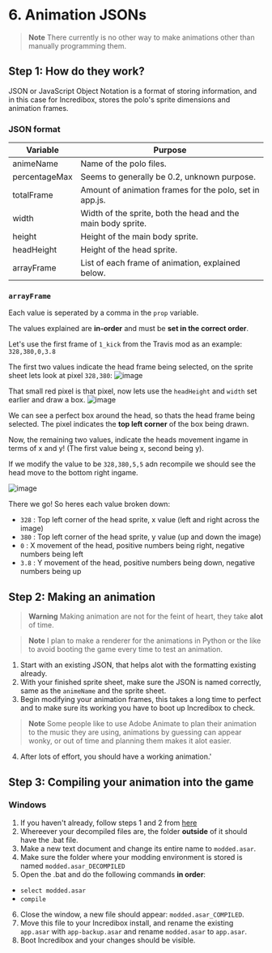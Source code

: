# 6. Animation JSONs
> **Note**
> There currently is no other way to make animations other than manually programming them.

## Step 1: How do they work?
JSON or JavaScript Object Notation is a format of storing information, and in this case for Incredibox, stores the polo's sprite dimensions and animation frames.

### JSON format
| Variable      | Purpose                                                      |
|---------------|--------------------------------------------------------------|
| animeName     | Name of the polo files.                                      |
| percentageMax | Seems to generally be 0.2, unknown purpose.                  |
| totalFrame    | Amount of animation frames for the polo, set in app.js.      |
| width         | Width of the sprite, both the head and the main body sprite. |
| height        | Height of the main body sprite.                              |
| headHeight    | Height of the head sprite.                                   |
| arrayFrame    | List of each frame of animation, explained below.            |

### `arrayFrame`
Each value is seperated by a comma in the `prop` variable.

The values explained are **in-order** and must be **set in the correct order**.

Let's use the first frame of `1_kick` from the Travis mod as an example: `328,380,0,3.8`

The first two values indicate the head frame being selected, on the sprite sheet lets look at pixel `328,380`:
![image](https://github.com/sealldeveloper/incredibox-modding-docs/assets/120470330/10442ce1-29df-489d-be51-8f630cfeeb6c)

That small red pixel is that pixel, now lets use the `headHeight` and `width` set earlier and draw a box.
![image](https://github.com/sealldeveloper/incredibox-modding-docs/assets/120470330/60e50daa-07a4-40f1-9c27-6dc57082866d)

We can see a perfect box around the head, so thats the head frame being selected. The pixel indicates the **top left corner** of the box being drawn.

Now, the remaining two values, indicate the heads movement ingame in terms of x and y! (The first value being x, second being y).

If we modify the value to be `328,380,5,5` adn recompile we should see the head move to the bottom right ingame.

![image](https://github.com/sealldeveloper/incredibox-modding-docs/assets/120470330/87346a7a-eaf0-471b-bfa7-07cbf9129361)

There we go!
So heres each value broken down:
- `328` : Top left corner of the head sprite, x value (left and right across the image)
- `380` : Top left corner of the head sprite, y value (up and down the image)
- `0` : X movement of the head, positive numbers being right, negative numbers being left
- `3.8` : Y movement of the head, positive numbers being down, negative numbers being up

## Step 2: Making an animation
> **Warning**
> Making animation are not for the feint of heart, they take **alot** of time.

> **Note**
> I plan to make a renderer for the animations in Python or the like to avoid booting the game every time to test an animation.

1. Start with an existing JSON, that helps alot with the formatting existing already.
2. With your finished sprite sheet, make sure the JSON is named correctly, same as the `animeName` and the sprite sheet.
3. Begin modifying your animation frames, this takes a long time to perfect and to make sure its working you have to boot up Incredibox to check.
> **Note**
> Some people like to use Adobe Animate to plan their animation to the music they are using, animations by guessing can appear wonky, or out of time and planning them makes it alot easier.
4. After lots of effort, you should have a working animation.'

## Step 3: Compiling your animation into the game
### Windows
1. If you haven't already, follow steps 1 and 2 from [here](https://github.com/sealldeveloper/incredibox-modding-docs/tree/main/1.%20Decompilation#step-2-the-slightly-harder-part)
2. Whereever your decompiled files are, the folder **outside** of it should have the .bat file.
3. Make a new text document and change its entire name to `modded.asar`.
4. Make sure the folder where your modding environment is stored is named `modded.asar_DECOMPILED`
5. Open the .bat and do the following commands **in order**:
- `select modded.asar`
- `compile`
6. Close the window, a new file should appear: `modded.asar_COMPILED`.
7. Move this file to your Incredibox install, and rename the existing `app.asar` with `app-backup.asar` and rename `modded.asar` to `app.asar`.
8. Boot Incredibox and your changes should be visible.

